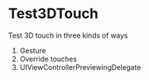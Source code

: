# Test3DTouch
Test 3D touch in three kinds of ways
1. Gesture
2. Override touches
3. UIViewControllerPreviewingDelegate
